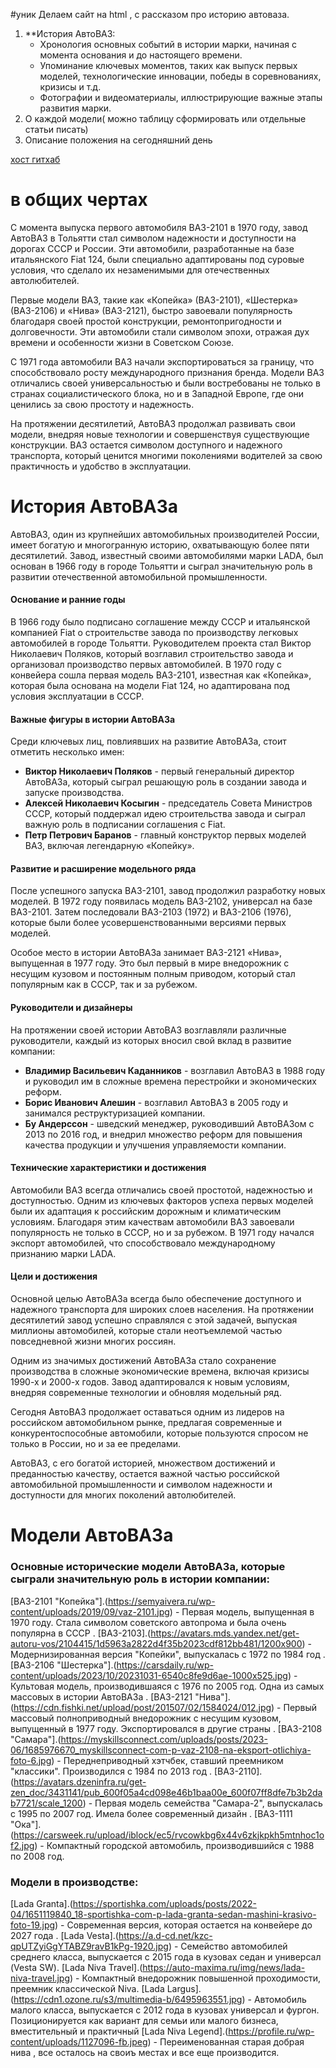 #уник
Делаем сайт на html , с рассказом про историю автоваза.

1. **История АвтоВАЗ:
    - Хронология основных событий в истории марки, начиная с момента основания и до настоящего времени.
    - Упоминание ключевых моментов, таких как выпуск первых моделей, технологические инновации, победы в соревнованиях, кризисы и т.д.
    - Фотографии и видеоматериалы, иллюстрирующие важные этапы развития марки.
2.  О каждой модели( можно таблицу сформировать или отдельные статьи писать)
3. Описание положения на сегодняшний день 

 [хост гитхаб](https://www.youtube.com/watch?v=S3pkpo5NqJY&ab_channel=CodingWithTopchiy)
 # в общих чертах 
 
 С момента выпуска первого автомобиля ВАЗ-2101 в 1970 году, завод АвтоВАЗ в Тольятти стал символом надежности и доступности на дорогах СССР и России. Эти автомобили, разработанные на базе итальянского Fiat 124, были специально адаптированы под суровые  условия, что сделало их незаменимыми для отечественных автолюбителей.

Первые модели ВАЗ, такие как «Копейка» (ВАЗ-2101), «Шестерка» (ВАЗ-2106) и «Нива» (ВАЗ-2121), быстро завоевали популярность благодаря своей простой конструкции, ремонтопригодности и долговечности. Эти автомобили стали символом эпохи, отражая дух времени и особенности жизни в Советском Союзе.

С 1971 года автомобили ВАЗ начали экспортироваться за границу, что способствовало росту международного признания бренда. Модели ВАЗ отличались своей универсальностью и были востребованы не только в странах социалистического блока, но и в Западной Европе, где они ценились за свою простоту и надежность.

На протяжении десятилетий, АвтоВАЗ продолжал развивать свои модели, внедряя новые технологии и совершенствуя существующие конструкции. ВАЗ остается символом доступного и надежного транспорта, который ценится многими поколениями водителей за свою практичность и удобство в эксплуатации.

# История АвтоВАЗа

АвтоВАЗ, один из крупнейших автомобильных производителей России, имеет богатую и многогранную историю, охватывающую более пяти десятилетий. Завод, известный своими автомобилями марки LADA, был основан в 1966 году в городе Тольятти и сыграл значительную роль в развитии отечественной автомобильной промышленности.

#### Основание и ранние годы

В 1966 году было подписано соглашение между СССР и итальянской компанией Fiat о строительстве завода по производству легковых автомобилей в городе Тольятти. Руководителем проекта стал Виктор Николаевич Поляков, который возглавил строительство завода и организовал производство первых автомобилей. В 1970 году с конвейера сошла первая модель ВАЗ-2101, известная как «Копейка», которая была основана на модели Fiat 124, но адаптирована под условия эксплуатации в СССР.

#### Важные фигуры в истории АвтоВАЗа

Среди ключевых лиц, повлиявших на развитие АвтоВАЗа, стоит отметить несколько имен:

- **Виктор Николаевич Поляков** - первый генеральный директор АвтоВАЗа, который сыграл решающую роль в создании завода и запуске производства.
- **Алексей Николаевич Косыгин** - председатель Совета Министров СССР, который поддержал идею строительства завода и сыграл важную роль в подписании соглашения с Fiat.
- **Петр Петрович Баранов** - главный конструктор первых моделей ВАЗ, включая легендарную «Копейку».

#### Развитие и расширение модельного ряда

После успешного запуска ВАЗ-2101, завод продолжил разработку новых моделей. В 1972 году появилась модель ВАЗ-2102, универсал на базе ВАЗ-2101. Затем последовали ВАЗ-2103 (1972) и ВАЗ-2106 (1976), которые были более усовершенствованными версиями первых моделей.

Особое место в истории АвтоВАЗа занимает ВАЗ-2121 «Нива», выпущенная в 1977 году. Это был первый в мире внедорожник с несущим кузовом и постоянным полным приводом, который стал популярным как в СССР, так и за рубежом.

#### Руководители и дизайнеры

На протяжении своей истории АвтоВАЗ возглавляли различные руководители, каждый из которых вносил свой вклад в развитие компании:

- **Владимир Васильевич Каданников** - возглавил АвтоВАЗ в 1988 году и руководил им в сложные времена перестройки и экономических реформ.
- **Борис Иванович Алешин** - возглавил АвтоВАЗ в 2005 году и занимался реструктуризацией компании.
- **Бу Андерссон** - шведский менеджер, руководивший АвтоВАЗом с 2013 по 2016 год, и внедрил множество реформ для повышения качества продукции и улучшения управляемости компании.

#### Технические характеристики и достижения

Автомобили ВАЗ всегда отличались своей простотой, надежностью и доступностью. Одним из ключевых факторов успеха первых моделей были их адаптация к российским дорожным и климатическим условиям. Благодаря этим качествам автомобили ВАЗ завоевали популярность не только в СССР, но и за рубежом. В 1971 году начался экспорт автомобилей, что способствовало международному признанию марки LADA.

#### Цели и достижения

Основной целью АвтоВАЗа всегда было обеспечение доступного и надежного транспорта для широких слоев населения. На протяжении десятилетий завод успешно справлялся с этой задачей, выпуская миллионы автомобилей, которые стали неотъемлемой частью повседневной жизни многих россиян.

Одним из значимых достижений АвтоВАЗа стало сохранение производства в сложные экономические времена, включая кризисы 1990-х и 2000-х годов. Завод адаптировался к новым условиям, внедряя современные технологии и обновляя модельный ряд.

Сегодня АвтоВАЗ продолжает оставаться одним из лидеров на российском автомобильном рынке, предлагая современные и конкурентоспособные автомобили, которые пользуются спросом не только в России, но и за ее пределами.

АвтоВАЗ, с его богатой историей, множеством достижений и преданностью качеству, остается важной частью российской автомобильной промышленности и символом надежности и доступности для многих поколений автолюбителей.

# Модели АвтоВАЗа

### Основные исторические модели АвтоВАЗа, которые сыграли значительную роль в истории компании:
[ВАЗ-2101 "Копейка"].(https://semyaivera.ru/wp-content/uploads/2019/09/vaz-2101.jpg) - Первая модель, выпущенная в 1970 году. Стала символом советского автопрома и была очень популярна в СССР .
[ВАЗ-2103].(https://avatars.mds.yandex.net/get-autoru-vos/2104415/1d5963a2822d4f35b2023cdf812bb481/1200x900) - Модернизированная версия "Копейки", выпускалась с 1972 по 1984 год .
[ВАЗ-2106 "Шестерка"].(https://carsdaily.ru/wp-content/uploads/2023/10/20231031-6540c8fe9d6ae-1000x525.jpg) - Культовая модель, производившаяся с 1976 по 2005 год. Одна из самых массовых в истории АвтоВАЗа .
[ВАЗ-2121 "Нива"].(https://cdn.fishki.net/upload/post/201507/02/1584024/012.jpg) - Первый массовый полноприводный внедорожник с несущим кузовом, выпущенный в 1977 году. Экспортировался в другие страны .
[ВАЗ-2108 "Самара"].(https://myskillsconnect.com/uploads/posts/2023-06/1685976670_myskillsconnect-com-p-vaz-2108-na-eksport-otlichiya-foto-6.jpg) - Переднеприводный хэтчбек, ставший преемником "классики". Производился с 1984 по 2013 год .
[ВАЗ-2110].(https://avatars.dzeninfra.ru/get-zen_doc/3431141/pub_600f05a4cd098e46b1baa00e_600f07ff8dfe7b3b2dab7721/scale_1200) - Первая модель семейства "Самара-2", выпускалась с 1995 по 2007 год. Имела более современный дизайн .
[ВАЗ-1111 "Ока"].(https://carsweek.ru/upload/iblock/ec5/rvcowkbg6x44v6zkjkpkh5mtnhoc1of2.jpg) - Компактный городской автомобиль, производившийся с 1988 по 2008 год.

### Модели в производстве:
[Lada Granta].(https://sportishka.com/uploads/posts/2022-04/1651119840_18-sportishka-com-p-lada-granta-sedan-mashini-krasivo-foto-19.jpg) - Современная версия, которая остается на конвейере до 2027 года .
[Lada Vesta].(https://a.d-cd.net/kzc-qpUTZyiGgYTABZ9ravB1kPg-1920.jpg) - Семейство автомобилей среднего класса, выпускается с 2015 года в кузовах седан и универсал (Vesta SW).
[Lada Niva Travel].(https://auto-maxima.ru/img/news/lada-niva-travel.jpg) - Компактный внедорожник повышенной проходимости, преемник классической Niva.
[Lada Largus].(https://cdn1.ozone.ru/s3/multimedia-b/6495963551.jpg) - Автомобиль малого класса, выпускается с 2012 года в кузовах универсал и фургон. Позиционируется как вариант для семьи или малого бизнеса, вместительный и практичный
[Lada Niva Legend].(https://profile.ru/wp-content/uploads/1127096-fb.jpeg) - Переименованная старая добрая нива , все осталось на своиъ местах и все еще производится.